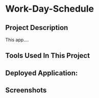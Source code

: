 # Work-Day-Schedule

## Project Description

This app....

## Tools Used In This Project

## Deployed Application:

## Screenshots

